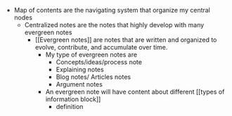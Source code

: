 - Map of contents are the navigating system that organize my central nodes
    - Centralized notes are the notes that highly develop with many evergreen notes 
        - [[Evergreen notes]] are notes that are written and organized to evolve, contribute, and accumulate over time.
            - My type of evergreen notes are
                - Concepts/ideas/process note
                - Explaining notes
                - Blog notes/ Articles notes
                - Argument notes
            - An evergreen note will have content about different [[types of information block]]
                - definition

